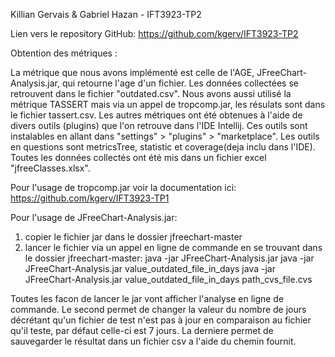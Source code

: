 Killian Gervais & Gabriel Hazan - IFT3923-TP2

Lien vers le repository GitHub: https://github.com/kgerv/IFT3923-TP2

Obtention des métriques :

La métrique que nous avons implémenté est celle de l'AGE, JFreeChart-Analysis.jar, qui retourne l'age d'un fichier.
Les données collectées se retrouvent dans le fichier "outdated.csv". Nous avons aussi utilisé
la métrique TASSERT mais via un appel de tropcomp.jar, les résulats sont dans le fichier tassert.csv.
Les autres métriques ont été obtenues à l'aide de divers outils (plugins) que l'on retrouve dans l'IDE Intellij.
Ces outils sont instalables en allant dans "settings" > "plugins" > "marketplace". Les outils en 
questions sont metricsTree, statistic et coverage(deja inclu dans l'IDE). Toutes les données 
collectés ont été mis dans un fichier excel "jfreeClasses.xlsx".

Pour l'usage de tropcomp.jar voir la documentation ici:
https://github.com/kgerv/IFT3923-TP1

Pour l'usage de JFreeChart-Analysis.jar:
1. copier le fichier jar dans le dossier jfreechart-master
2. lancer le fichier via un appel en ligne de commande en se trouvant dans le dossier jfreechart-master:
	java -jar JFreeChart-Analysis.jar
	java -jar JFreeChart-Analysis.jar value_outdated_file_in_days
	java -jar JFreeChart-Analysis.jar value_outdated_file_in_days path_cvs_file.cvs

Toutes les facon de lancer le jar vont afficher l'analyse en ligne de commande. 
Le second permet de changer la valeur du nombre de jours décrétant qu'un fichier de test n'est pas à 
jour en comparaison au fichier qu'il teste, par défaut celle-ci est 7 jours.
La derniere permet de sauvegarder le résultat dans un fichier csv a l'aide du chemin fournit.